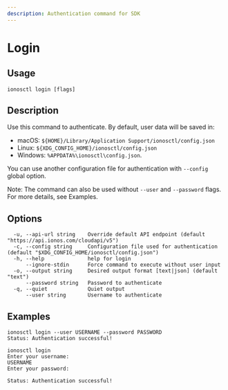 ```yaml
---
description: Authentication command for SDK
---
```


# Login

## Usage

```text
ionosctl login [flags]
```

## Description

Use this command to authenticate. By default, user data will be saved in:

* macOS: `${HOME}/Library/Application Support/ionosctl/config.json`
* Linux: `${XDG_CONFIG_HOME}/ionosctl/config.json`
* Windows: `%APPDATA%\ionosctl\config.json`.

You can use another configuration file for authentication with `--config` global option.

Note: The command can also be used without `--user` and `--password` flags. For more details, see Examples.

## Options

```text
  -u, --api-url string    Override default API endpoint (default "https://api.ionos.com/cloudapi/v5")
  -c, --config string     Configuration file used for authentication (default "$XDG_CONFIG_HOME/ionosctl/config.json")
  -h, --help              help for login
      --ignore-stdin      Force command to execute without user input
  -o, --output string     Desired output format [text|json] (default "text")
      --password string   Password to authenticate
  -q, --quiet             Quiet output
      --user string       Username to authenticate
```

## Examples

```text
ionosctl login --user USERNAME --password PASSWORD
Status: Authentication successful!

ionosctl login 
Enter your username:
USERNAME
Enter your password:

Status: Authentication successful!
```

